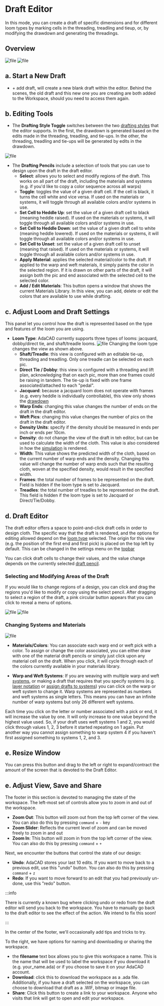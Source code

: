 # Draft Editor
In this mode, you can create a draft of specific dimensions and for different loom types by marking cells in the threading, treadling and tieup, or, by modifying the drawdown and generating the threadings. 

## Overview

![file](./img/draft_editor_overview.jpeg)
![file](./img/draft_editor_draftparts.jpeg)



## a. Start a New Draft
-  \+ <FAIcon icon="fa-solid fa-chess-board" size="1x" /> add draft, will create a new blank draft within the editor. Behind the scenes, the old draft and this new one you are creating are both added to the Workspace, should you need to access them again. 


## b. Editing Tools

- The **Drafting Style Toggle** switches between the two [drafting styles](../glossary/drafting-style.md) that the editor supports. In the first, the drawdown is generated based on the edits made in the threading, treadling, and tie-ups. In the other, the threading, treadling and tie-ups will be generated by edits in the drawdown.

![file](./img/draft_editor_designmodes.jpeg)


- The **Drafting Pencils** include a selection of tools that you can use to design upon the draft in the draft editor. 
    - <FAIcon icon="fa-solid fa-expand" size="1x" /> **Select**: allows you to select and modify regions of the draft. This works on all part of the draft, including the materials and systems (e.g. if you'd like to copy a color sequence across all warps)
    - <FAIcon icon="fa-solid fa-adjust" size="1x" /> **Toggle**: toggles the value of a given draft cell. If the cell is black, it turns the cell white and vice versa. If used on the materials or systems, it will toggle through all available colors and/or systems in use. 
    - <FAIcon icon="fa-solid fa-square" size="1x" /> **Set Cell to Heddle Up**: set the value of a given draft cell to black (meaning heddle raised). If used on the materials or systems, it will toggle through all available colors and/or systems in use. 
    - <FAIcon icon="far fa-square" size="1x" /> **Set Cell to Heddle Down**: set the value of a given draft cell to white (meaning heddle lowered). If used on the materials or systems, it will toggle through all available colors and/or systems in use. 
    - <FAIcon icon="far fa-times" size="1x" /> **Set Cell to Unset**: set the value of a given draft cell to unset (meaning that  raised). If used on the materials or systems, it will toggle through all available colors and/or systems in use. 
    - <FAIcon icon="fa-solid fa-paintbrush" size="1x" /> **Apply Material**: applies the selected material/color to the draft. If applied to the warp and weft materials, it simply paints the color in the selected region. If it is drawn on other parts of the draft, it will assign both the pic and end associated with the selected cell to the selected color. 
    - <FAIcon icon="fa-solid fa-paintbrush" size="1x" /> **Add / Edit Materials**: This button opens a window that shows the current Materials Library. In this view, you can add, delete or edit the colors that are available to use while drafting.


## c. Adjust Loom and Draft Settings
This panel let you control how the draft is represented based on the type and features of the loom you are using. 

- **Loom Type**: AdaCAD currently supports three types of looms: jacquard, dobby/direct tie, and shaft/treadle looms. 
![file](./img/draft_editor_loomtypes.jpeg)
Changing the loom type changes the view as shown above.
    - **Shaft/Treadle**: this view is configured with an editable tie-up, threading and treadling. Only one treadle can be selected on each pic. 
    - **Direct Tie / Dobby**: this view is configured with a threading and lift plan, acknowledging that on each pic, more than one frames could be raising in tandem. The tie-up is fixed with one frame associated/attached to each "pedal". 
    - **Jacquard**: because a jacquard loom does not operate with frames (e.g. every heddle is individually controllable), this view only shows the [drawdown](../glossary/drawdown.md)
    - **Warp Ends**: changing this value changes the number of ends on the draft in the draft editor.  
    - **Weft Pics**: changing this value changes the number of pics on the draft in the draft editor.  
     - **Density Units**: specify if the density should be measured in ends per inch or ends per 10cm. 
    - **Density**: do not change the view of the draft in teh editor, but can be used to calculate the width of the cloth. This value is also considered in how the [simulation](./viewer.md) is rendered. 
    - **Width**: This value shows the predicted width of the cloth, based on the current number of warp ends and the density. Changing this value will change the number of warp ends such that the resulting cloth, woven at the specified density, would result in the specified width. 
    - **Frames**:  the total number of frames to be represented on the draft. Field is hidden if the loom type is set to Jacquard. 
    - **Treadles**: the total number of treadles to be represented on the draft. This field is hidden if the loom type is set to Jacquard or Direct/Tie/Dobby. 


## d. Draft Editor
The draft editor offers a space to point-and-click draft cells in order to design cloth. The specific way that the draft is rendered, and the options for editing allowed depend on the [loom type](#c-adjust-loom-and-draft-settings) selected. The origin for this view (e.g. the position of the first end and first pick) is placed on the top left by default. This can be changed in the  <FAIcon icon="fa-solid fa-gear" size="1x" /> settings menu on the [topbar](./topbar.md#b-application-settings-and-support)


You can click draft cells to change their values, and the value change depends on the currently selected [draft pencil](#c-adjust-loom-and-draft-settings).

### Selecting and Modifying Areas of the Draft 
If you would like to change regions of a design, you can click and drag the regions you'd like to modify or copy using the <FAIcon icon="fa-solid fa-expand" size="1x" /> select pencil. After dragging to select a region of the draft, a pink circular button appears that you can click to reveal a menu of options. 

![file](./img/draft_editor_select.jpeg)
![file](./img/draft_editor_select.gif)

### Changing Systems and Materials

![file](./img/draft_editor_toggle.gif)


- **Materials/Colors**: You can associate each warp end or weft pick with a color. To assign or change the color associated, you can either draw with one of the <FAIcon icon="fa-solid fa-paintbrush" size="1x" />  material draft pencils or simply just click upon any material cell on the draft. When you click, it will cycle through each of the colors currently available in your materials library. 

- **Warp and Weft Systems**: If you are weaving with multiple warp and weft [systems](../glossary/system.md), or making a draft that requires that you specify systems (e.g. [layer notation](../operations/notation.md) or [assign drafts to systems](../operations/assign_systems.md)) you can click on the warp or weft system to change it. Warp systems are represented as numbers and weft systems as single letters. This means you can have an infinite number of warp systems but only 26 different weft systems.

Each time you click on the letter or number associated with a pick or end, it will increase the value by one. It will only increase to one value beyond the highest value used. So, if your draft uses weft systems 1 and 2, you would click through values 1, 2, 3 before it started repeating on 1 again. Put another way you cannot assign something to warp system 4 if you haven't first assigned something to systems 1, 2, and 3.




## e. Resize Window
You can press this button and drag to the left or right to expand/contract the amount of the screen that is devoted to the Draft Editor. 


## e. Adjust View, Save and Share
The footer in this section is devoted to managing the state of the workspace. The left-most set of controls allow you to zoom in and out of the workspace. 


- <FAIcon icon="fa-solid fa-search-minus" size="1x" /> **Zoom Out**: This button will zoom out from the top left corner of the view. You can also do this by pressing `command` + `-` key
-  **Zoom Slider**: Reflects the current level of zoom and can be moved freely to zoom in and out
- <FAIcon icon="fa-solid fa-search-plus" size="1x" /> **Zoom In**: This button will zoom in from the top left corner of the view. You can also do this by pressing `command` + `+`


Next, we encounter the buttons that control the state of our design: 
- <FAIcon icon="fa-solid fa-rotate-left" size="1x" /> **Undo**: AdaCAD stores your last 10 edits. If you want to move back to a previous edit, use this "undo" button. You can also do this by pressing `command` + `z`
- <FAIcon icon="fa-solid fa-rotate-right" size="1x" /> **Redo**: If you want to move forward to an edit that you had previously un-done, use this "redo" button.

:::info

There is currently a known bug where clicking undo or redo from the draft editor will send you back to the workspace. You have to manually go back to the draft editor to see the effect of the action. We intend to fix this soon!

:::

In the center of the footer, we'll occasionally add tips and tricks to try. 

To the right, we have options for naming and downloading or sharing the workspace. 
- the **filename** text box allows you to give this workspace a name. This is the name that will be used to label the workspace if you download it (e.g. your_name.ada) or if you choose to save it on your AdaCAD account. 
- <FAIcon icon="fa-solid fa-download" size="1x" /> **Download**: click this to download the workspace as a .ada file. Additionally, if you have a draft selected on the workspace, you can choose to download that draft as a .WIF, bitmap or image file. 
- <FAIcon icon="fa-solid fa-share-nodes" size="1x" /> **Share**: Click this button to create a link to your workspace. Anyone who visits that link will get to open and edit your workspace. 


